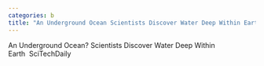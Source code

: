 ```yaml
---
categories: b
title: "An Underground Ocean Scientists Discover Water Deep Within Earth  SciTechDaily"
---
```

An Underground Ocean? Scientists Discover Water Deep Within Earth&nbsp;&nbsp;SciTechDaily